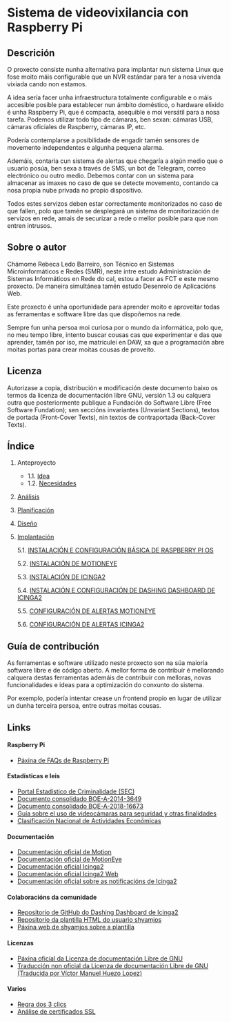 # Sistema de videovixilancia con Raspberry Pi

## Descrición

O proxecto consiste nunha alternativa para implantar nun sistema Linux que fose moito máis configurable que un NVR estándar para ter a nosa vivenda vixiada cando non estamos. 

A idea sería facer unha infraestructura totalmente configurable e o máis accesible posible para establecer nun ámbito doméstico, o hardware elixido é unha Raspberry Pi, que é compacta, asequible e moi versátil para a nosa tarefa. Podemos utilizar todo tipo de cámaras, ben sexan: cámaras USB, cámaras oficiales de Raspberry, cámaras IP, etc.

Podería contemplarse a posibilidade de engadir tamén sensores de movemento independentes e algunha pequena alarma.

Ademáis, contaría cun sistema de alertas que chegaría a algún medio que o usuario posúa, ben sexa a través de SMS, un bot de Telegram, correo electrónico ou outro medio. Debemos contar con un sistema para almacenar as imaxes no caso de que se detecte movemento, contando ca nosa propia nube privada no propio dispositivo. 

Todos estes servizos deben estar correctamente monitorizados no caso de que fallen, polo que tamén se desplegará un sistema de monitorización de servizos en rede, amais de securizar a rede o mellor posible para que non entren intrusos. 


## Sobre o autor

Chámome Rebeca Ledo Barreiro, son Técnico en Sistemas Microinformáticos e Redes (SMR), neste intre estudo Administración de Sistemas Informáticos en Rede do cal, estou a facer as FCT e este mesmo proxecto. De maneira simultánea tamén estudo Desenrolo de Aplicacións Web. 

Este proxecto é unha oportunidade para aprender moito e aproveitar todas as ferramentas e software libre das que dispoñemos na rede.

Sempre fun unha persoa moi curiosa por o mundo da informática, polo que, no meu tempo libre, intento buscar cousas cas que experimentar e das que aprender, tamén por iso, me matriculei en DAW, xa que a programación abre moitas portas para crear moitas cousas de proveito.

## Licenza

Autorizase a copia, distribución e modificación deste documento baixo os termos da licenza de documentación libre GNU, versión 1.3 ou calquera outra que posteriormente publique a Fundación do Software Libre (Free Software Fundation); sen seccións invariantes (Unvariant Sections), textos de portada (Front-Cover Texts), nin textos de contraportada (Back-Cover Texts).



## Índice

1. Anteproyecto
    * 1.1. [Idea](doc/templates/1_idea.md)
    * 1.2. [Necesidades](doc/templates/2_necesidades.md)
2. [Análisis](doc/templates/3_analise.md)
3. [Planificación](doc/templates/4_planificacion.md)
4. [Diseño](doc/templates/5_deseño.md)
5. [Implantación](doc/templates/6_implantacion.md)

    5.1. [INSTALACIÓN E CONFIGURACIÓN BÁSICA DE RASPBERRY PI OS](doc/documentacion/raspbian.md)
    
    5.2. [INSTALACIÓN DE MOTIONEYE](doc/documentacion/motioneye.md)
    
    5.3. [INSTALACIÓN DE ICINGA2](doc/documentacion/icinga2.md)
    
    5.4. [INSTALACIÓN E CONFIGURACIÓN DE DASHING DASHBOARD DE ICINGA2](doc/documentacion/icinga2_dashing_dashboard.md)

    5.5. [CONFIGURACIÓN DE ALERTAS MOTIONEYE](doc/documentacion/motioneye_alertas.md)
    
    5.6. [CONFIGURACIÓN DE ALERTAS ICINGA2](doc/documentacion/icinga2_alertas.md)


## Guía de contribución

As ferramentas e software utilizado neste proxecto son na súa maioría software libre e de código aberto. A mellor forma de contribuír é mellorando calquera destas ferramentas ademáis de contribuír con melloras, novas funcionalidades e ideas para a optimización do conxunto do sistema. 

Por exemplo, podería intentar crease un frontend propio en lugar de utilizar un dunha terceira persoa, entre outras moitas cousas.


## Links

#### Raspberry Pi
- [Páxina de FAQs de Raspberry Pi](https://www.raspberrypi.org/documentation/faqs/#commercial-integrate)
#### Estadísticas e leis
- [Portal Estadístico de Criminalidade (SEC)](https://estadisticasdecriminalidad.ses.mir.es/publico/portalestadistico/portal/balances.html)
- [Documento consolidado BOE-A-2014-3649](https://www.boe.es/buscar/act.php?id=BOE-A-2014-3649&p=20140405&tn=1)
- [Documento consolidado BOE-A-2018-16673](https://www.boe.es/boe_gallego/dias/2018/12/06/pdfs/BOE-A-2018-16673-G.pdf)
- [Guía sobre el uso de videocámaras para seguridad y otras finalidades](https://www.aepd.es/sites/default/files/2019-09/guia-videovigilancia.pdf)
- [Clasificación Nacional de Actividades Económicas](https://www.cnae.com.es/index.php)
#### Documentación
- [Documentación oficial de Motion](https://motion-project.github.io/motion_guide.html)
- [Documentación oficial de MotionEye](https://github.com/ccrisan/motioneye/wiki)
- [Documentación oficial Icinga2](https://icinga.com/docs/icinga-2/latest/doc/01-about/)
- [Documentación oficial Icinga2 Web](https://icinga.com/docs/icinga-web-2/latest/)
- [Documentación oficial sobre as notificacións de Icinga2](https://icinga.com/docs/icinga-2/latest/doc/03-monitoring-basics/#notifications)

#### Colaboracións da comunidade

- [Repositorio de GitHub do Dashing Dashboard de Icinga2](https://github.com/mocdaniel/dashing-icinga2)
- [Repositorio da plantilla HTML do usuario shyamjos](https://github.com/shyamjos/HTML-email-template-for-Icinga-2)
- [Páxina web de shyamjos sobre a plantilla](https://shyamjos.com/icinga2-html-template/)


#### Licenzas
- [Páxina oficial da Licenza de documentación Libre de GNU](https://www.gnu.org/licenses/fdl-1.3-faq.en.html#top)
- [Traducción non oficial da Licenza de documentación Libre de GNU (Traducida por Víctor Manuel Huezo Lopez)](https://fdl-es.gitlab.io)

#### Varios
- [Regra dos 3 clics](https://es.wikipedia.org/wiki/Regla_de_los_tres_clics)
- [Análise de certificados SSL](https://www.ssllabs.com/ssltest/index.html)
